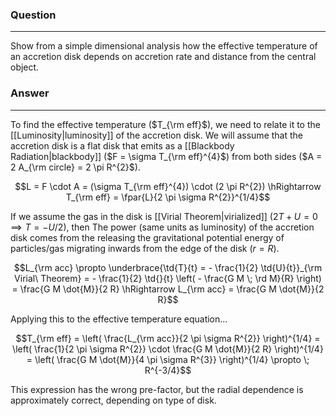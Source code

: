 ### Question
---
Show from a simple dimensional analysis how the effective temperature of an accretion disk depends on accretion rate and distance from the central object.

### Answer
---
To find the effective temperature ($T_{\rm eff}$), we need to relate it to the [[Luminosity|luminosity]] of the accretion disk. We will assume that the accretion disk is a flat disk that emits as a [[Blackbody Radiation|blackbody]] ($F = \sigma T_{\rm eff}^{4}$) from both sides ($A = 2 A_{\rm circle} = 2 \pi R^{2}$).

$$L = F \cdot A = (\sigma T_{\rm eff}^{4}) \cdot (2 \pi R^{2}) \hRightarrow T_{\rm eff} = \fpar{L}{2 \pi \sigma R^{2}}^{1/4}$$

If we assume the gas in the disk is [[Virial Theorem|virialized]] ($2T + U = 0 \implies T = - U/2$), then The power (same units as luminosity) of the accretion disk comes from the releasing the gravitational potential energy of particles/gas migrating inwards from the edge of the disk ($r=R$). 

$$L_{\rm acc} \propto \underbrace{\td{T}{t} = - \frac{1}{2} \td{U}{t}}_{\rm Virial\ Theorem} = - \frac{1}{2} \td{}{t} \left( - \frac{G M \; \rd M}{R} \right) = \frac{G M \dot{M}}{2 R} \hRightarrow L_{\rm acc} = \frac{G M \dot{M}}{2 R}$$

Applying this to the effective temperature equation...

$$T_{\rm eff} = \left( \frac{L_{\rm acc}}{2 \pi \sigma R^{2}} \right)^{1/4} = \left( \frac{1}{2 \pi \sigma R^{2}} \cdot \frac{G M \dot{M}}{2 R} \right)^{1/4} = \left( \frac{G M \dot{M}}{4 \pi \sigma R^{3}} \right)^{1/4} \propto \;  R^{-3/4}$$

This expression has the wrong pre-factor, but the radial dependence is approximately correct, depending on type of disk.